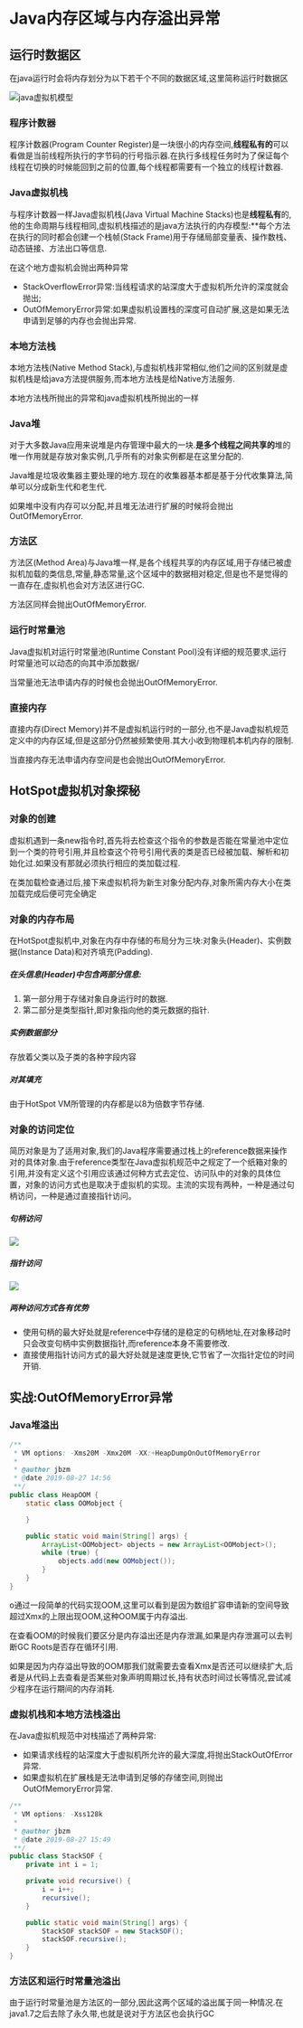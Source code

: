 # Java内存区域与内存溢出异常

## 运行时数据区

在java运行时会将内存划分为以下若干个不同的数据区域,这里简称运行时数据区

![java虚拟机模型](http://static.zybuluo.com/Rico123/wozzd000rzpwwpz4eqi0xf1j/JVM%E5%86%85%E5%AD%98%E6%A8%A1%E5%9E%8B.png)

### 程序计数器

程序计数器(Program Counter Register)是一块很小的内存空间,**线程私有的**可以看做是当前线程所执行的字节码的行号指示器.在执行多线程任务时为了保证每个线程在切换的时候能回到之前的位置,每个线程都需要有一个独立的线程计数器.

### Java虚拟机栈

与程序计数器一样Java虚拟机栈(Java Virtual Machine Stacks)也是**线程私有**的,他的生命周期与线程相同,虚拟机栈描述的是java方法执行的内存模型:**每个方法在执行的同时都会创建一个栈帧(Stack Frame)用于存储局部变量表、操作数栈、动态链接、方法出口等信息.

在这个地方虚拟机会抛出两种异常

- StackOverflowError异常:当线程请求的站深度大于虚拟机所允许的深度就会抛出;
- OutOfMemoryError异常:如果虚拟机设置栈的深度可自动扩展,这是如果无法申请到足够的内存也会抛出异常.

### 本地方法栈

本地方法栈(Native Method Stack),与虚拟机栈非常相似,他们之间的区别就是虚拟机栈是给java方法提供服务,而本地方法栈是给Native方法服务.

本地方法栈所抛出的异常和java虚拟机栈所抛出的一样

### Java堆

对于大多数Java应用来说堆是内存管理中最大的一块.**是多个线程之间共享的**堆的唯一作用就是存放对象实例,几乎所有的对象实例都是在这里分配的.

Java堆是垃圾收集器主要处理的地方.现在的收集器基本都是基于分代收集算法,简单可以分成新生代和老生代.

如果堆中没有内存可以分配,并且堆无法进行扩展的时候将会抛出OutOfMemoryError.

### 方法区

方法区(Method Area)与Java堆一样,是各个线程共享的内存区域,用于存储已被虚拟机加载的类信息,常量,静态常量,这个区域中的数据相对稳定,但是也不是觉得的一直存在,虚拟机也会对方法区进行GC.

方法区同样会抛出OutOfMemoryError.

### 运行时常量池

Java虚拟机对运行时常量池(Runtime Constant Pool)没有详细的规范要求,运行时常量池可以动态的向其中添加数据/

当常量池无法申请内存的时候也会抛出OutOfMemoryError.

### 直接内存

直接内存(Direct Memory)并不是虚拟机运行时的一部分,也不是Java虚拟机规范定义中的内存区域,但是这部分仍然被频繁使用.其大小收到物理机本机内存的限制.

当直接内存无法申请内存空间是也会抛出OutOfMemoryError.

## HotSpot虚拟机对象探秘

### 对象的创建

虚拟机遇到一条new指令时,首先将去检查这个指令的参数是否能在常量池中定位到一个类的符号引用,并且检查这个符号引用代表的类是否已经被加载、解析和初始化过.如果没有那就必须执行相应的类加载过程.

在类加载检查通过后,接下来虚拟机将为新生对象分配内存,对象所需内存大小在类加载完成后便可完全确定

### 对象的内存布局

在HotSpot虚拟机中,对象在内存中存储的布局分为三块:对象头(Header)、实例数据(Instance Data)和对齐填充(Padding).

##### 在头信息(Header)中包含两部分信息:

1. 第一部分用于存储对象自身运行时的数据.
2. 第二部分是类型指针,即对象指向他的类元数据的指针.

##### 实例数据部分

存放着父类以及子类的各种字段内容

##### 对其填充

由于HotSpot VM所管理的内存都是以8为倍数字节存储.

### 对象的访问定位

简历对象是为了适用对象,我们的Java程序需要通过栈上的reference数据来操作对的具体对象.由于reference类型在Java虚拟机规范中之规定了一个纸箱对象的引用,并没有定义这个引用应该通过何种方式去定位、访问队中的对象的具体位置，对象的访问方式也是取决于虚拟机的实现。主流的实现有两种，一种是通过句柄访问，一种是通过直接指针访问。

##### 句柄访问

![](https://tva1.sinaimg.cn/large/006y8mN6ly1g6e7wsrdh3j317g0mawi9.jpg)

##### 指针访问

![](https://tva1.sinaimg.cn/large/006y8mN6ly1g6e7xa98wgj317e0k00vf.jpg)

##### 两种访问方式各有优势

- 使用句柄的最大好处就是reference中存储的是稳定的句柄地址,在对象移动时只会改变句柄中实例数据指针,而reference本身不需要修改.
- 直接使用指针访问方式的最大好处就是速度更快,它节省了一次指针定位的时间开销.

## 实战:OutOfMemoryError异常

### Java堆溢出

```java
/**
 * VM options: -Xms20M -Xmx20M -XX:+HeapDumpOnOutOfMemoryError
 *
 * @author jbzm
 * @date 2019-08-27 14:56
 **/
public class HeapOOM {
    static class OOMobject {

    }

    public static void main(String[] args) {
        ArrayList<OOMobject> objects = new ArrayList<OOMobject>();
        while (true) {
            objects.add(new OOMobject());
        }
    }
}
```

o通过一段简单的代码实现OOM,这里可以看到是因为数组扩容申请新的空间导致超过Xmx的上限出现OOM,这种OOM属于内存溢出.

在查看OOM的时候我们要区分是内存溢出还是内存泄漏,如果是内存泄漏可以去判断GC Roots是否存在循环引用.

如果是因为内存溢出导致的OOM那我们就需要去查看Xmx是否还可以继续扩大,后者是从代码上去查看是否某些对象声明周期过长,持有状态时间过长等情况,尝试减少程序在运行期间的内存消耗.

### 虚拟机栈和本地方法栈溢出

在Java虚拟机规范中对栈描述了两种异常:

- 如果请求线程的站深度大于虚拟机所允许的最大深度,将抛出StackOutOfError异常.
- 如果虚拟机在扩展栈是无法申请到足够的存储空间,则抛出OutOfMemoryError异常.

```java
/**
 * VM options: -Xss128k
 *
 * @author jbzm
 * @date 2019-08-27 15:49
 **/
public class StackSOF {
    private int i = 1;

    private void recursive() {
        i = i++;
        recursive();
    }

    public static void main(String[] args) {
        StackSOF stackSOF = new StackSOF();
        stackSOF.recursive();
    }
}
```

### 方法区和运行时常量池溢出

由于运行时常量池是方法区的一部分,因此这两个区域的溢出属于同一种情况.在java1.7之后去除了永久带,也就是说对于方法区也会执行GC